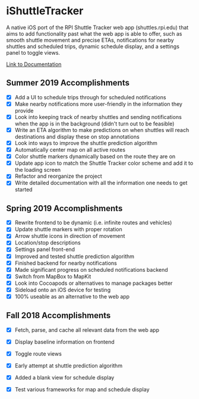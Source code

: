 # iShuttleTracker

A native iOS port of the RPI Shuttle Tracker web app (shuttles.rpi.edu) that
aims to add functionality past what the web app is able to offer, such as
smooth shuttle movement and precise ETAs, notifications for nearby shuttles
and scheduled trips, dynamic schedule display, and a settings panel to toggle
views.

[Link to Documentation](https://github.com/iShuttleTracker/iShuttleTracker/tree/master/Documentation)

## Summer 2019 Accomplishments
- [x] Add a UI to schedule trips through for scheduled notifications
- [x] Make nearby notifications more user-friendly in the information they
      provide
- [x] Look into keeping track of nearby shuttles and sending notifications when
      the app is in the background (didn't turn out to be feasible)
- [x] Write an ETA algorithm to make predictions on when shuttles will reach
      destinations and display these on stop annotations
- [x] Look into ways to improve the shuttle prediction algorithm
- [x] Automatically center map on all active routes
- [x] Color shuttle markers dynamically based on the route they are on
- [x] Update app icon to match the Shuttle Tracker color scheme and add it to
      the loading screen
- [x] Refactor and reorganize the project
- [x] Write detailed documentation with all the information one needs to get
      started

## Spring 2019 Accomplishments
- [x] Rewrite frontend to be dynamic (i.e. infinite routes and vehicles)
- [x] Update shuttle markers with proper rotation
- [x] Arrow shuttle icons in direction of movement
- [x] Location/stop descriptions
- [x] Settings panel front-end
- [x] Improved and tested shuttle prediction algorithm
- [x] Finished backend for nearby notifications
- [x] Made significant progress on scheduled notifications backend
- [x] Switch from MapBox to MapKit
- [x] Look into Cocoapods or alternatives to manage packages better
- [x] Sideload onto an iOS device for testing
- [x] 100% useable as an alternative to the web app

## Fall 2018 Accomplishments
- [x] Fetch, parse, and cache all relevant data from the web app
- [x] Display baseline information on frontend
- [x] Toggle route views
- [x] Early attempt at shuttle prediction algorithm
- [x] Added a blank view for schedule display
- [x] Test various frameworks for map and schedule display

